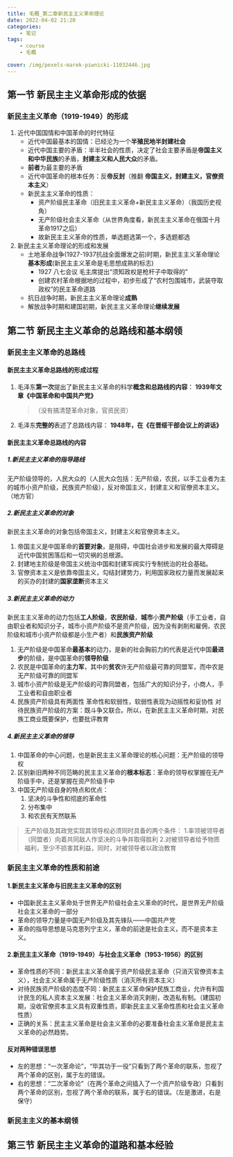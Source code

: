 ```yaml
---
title: 毛概_第二章新民主主义革命理论
date: 2022-04-02 21:20
categories:
	- 笔记
tags:
	- course
	- 毛概

cover: /img/pexels-marek-piwnicki-11032446.jpg
---
```


## 第一节 新民主主义革命形成的依据

### 新民主主义革命（1919-1949）的形成

1. 近代中国国情和中国革命的时代特征
   - 近代中国最基本的国情：已经沦为一个**半殖民地半封建社会**
   - 近代中国主要的矛盾：半半社会的性质，决定了社会主要矛盾是**帝国主义和中华民族**的矛盾，**封建主义和人民大众**的矛盾。
   - **前者**为最主要的矛盾
   - 近代中国革命的根本任务：反**帝反封**（推翻 **帝国主义，封建主义，官僚资本主义**）
   - 新民主主义革命的性质：
     - 资产阶级民主革命（旧民主主义革命+新民主主义革命）（我国历史视角）
     - 无产阶级社会主义革命（从世界角度看，新民主主义革命在俄国十月革命1917之后）
     - 故新民主主义革命的性质，单选题选第一个，多选题都选
2. 新民主主义革命理论的形成和发展
   - 土地革命战争(1927-1937抗战全面爆发之前)时期，新民主主义革命理论**基本形成**(新民主主义革命是毛思想成熟的标志)
     - 1927 八七会议 毛主席提出“须知政权是枪杆子中取得的”
     - 创建农村革命根据地的过程中，初步形成了“农村包围城市，武装夺取政权”的民主革命道路
   - 抗日战争时期，新民主主义革命理论**成熟**
   - 解放战争时期和建国初期，新民主主义革命理论**继续发展**

## 第二节 新民主主义革命的总路线和基本纲领

### 新民主主义革命的总路线

#### 新民主主义革命总路线的形成过程

1. 毛泽东**第一次**提出了新民主主义革命的科学**概念和总路线的内容**：
   **1939年文章《中国革命和中国共产党》**
   >（没有搞清楚革命对象，官资民资）
2. 毛泽东**完整的**表述了总路线内容：
   **1948年，在《在晋绥干部会议上的讲话》**

#### 新民主主义革命总路线的内容

##### 1.新民主主义革命的指导路线

无产阶级领导的，人民大众的（人民大众包括：无产阶级，农民，以手工业者为主的城市小资产阶级，民族资产阶级），反对帝国主义，封建主义和官僚资本主义。（地方官）

##### 2.新民主主义革命的对象

新民主主义革命的对象包括帝国主义，封建主义和官僚资本主义。

1. 帝国主义是中国革命的**首要对象**，是阻碍，中国社会进步和发展的最大障碍是近代中国贫困落后和一切灾祸的总根源。
2. 封建地主阶级是帝国主义统治中国和封建军阀实行专制统治的社会基础。
3. 官僚资本主义是依靠帝国主义，勾结封建势力，利用国家政权力量而发展起来的买办的封建的**国家垄断**资本主义

##### 3.新民主主义革命的动力

新民主主义革命的动力包括**工人阶级**，**农民阶级**，**城市**小**资产阶级**（手工业者，自由职业者和知识分子，城市小资产阶级不是资产阶级，因为没有剥削和雇佣，农民阶级和城市小资产阶级都是小生产者）和**民族资产阶级**

1. 无产阶级是中国革命**最基本**的动力，是新的社会胸前力的代表是近代中国**最进步**的阶级，是中国革命的**领导阶级**
2. 农民是中国革命的**主力军**，其中的**贫农**许无产阶级最可靠的同盟军，而中农是无产阶级可靠的同盟军
3. 城市小资产阶级是无产阶级的可靠同盟者，包括广大的知识分子，小商人，手工业者和自由职业者
4. 民族资产阶级具有两面性 革命性和软弱性，软弱性表现为动摇性和妥协性
对待民族资产阶级的方案：既斗争又联合。所以，在新民主主义革命时期，对民族工商业既要保护，也要批评教育

##### 4.新民主主义革命的领导

1. 中国革命的中心问题，也是新民主主义革命理论的核心问题：无产阶级的领导权
2. 区别新旧两种不同范畴的民主主义革命的**根本标志**：革命的领导权掌握在无产阶级手中，还是掌握在资产阶级手中
3. 中国无产阶级自身的特点和优点：
   1. 坚决的斗争性和彻底的革命性
   2. 分布集中
   3. 和农民有天然联系

>无产阶级及其政党实现其领导权必须同时具备的两个条件：
1.率领被领导者（同盟者）向着共同敌人作坚决的斗争并取得胜利
2.对被领导者给予物质福利，至少不损害其利益，同时，对被领导者以政治教育

### 新民主主义革命的性质和前途

#### 1.新民主主义革命与旧民主主义革命的区别
  
- 中国新民主主义革命处于世界无产阶级社会主义革命的时代，是世界无产阶级社会主义革命的一部分
- 革命的领导力量是中国无产阶级及其先锋队——中国共产党
- 革命的指导思想是马克思列宁主义，革命的前途是社会主义，而不是资本主义。

#### 2.新民主主义革命（1919-1949）与社会主义革命（1953-1956）的区别

- 革命性质的不同：新民主主义革命属于资产阶级民主革命（只消灭官僚资本主义），社会主义革命属于无产阶级性质（消灭所有资本主义）
- 对待民族资产阶级的态度不同：新民主主义革命保护民族工商业，允许有利国计民生的私人资本主义发展：社会主义革命消灭剥削，改造私有制。（建国初期，没收官僚资本主义具有双重性质，即新民主主义革命性质和社会主义革命性质）
- 正确的关系：民主主义革命是社会主义革命的必要准备社会主义革命是民主主义革命的必然趋势。

#### 反对两种错误思想

- 左的思想：“一次革命论”，“毕其功于一役”只看到了两个革命的联系，忽视了两个革命的区别，属于左的错误。
- 右的思想：“二次革命论”（在两个革命之间插入了一个资产阶级专政）只看到两个革命的区别，忽视了两个革命的联系，属于右的错误。（左是激进，右是保守）

### 新民主主义的基本纲领



## 第三节 新民主主义革命的道路和基本经验

